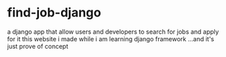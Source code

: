# find-job-django

a django app that allow users and developers to search for jobs and apply for  it 
this website i made while i am learning django framework ...and it's just prove of concept 
